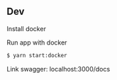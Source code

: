 ## Dev
Install docker

Run app with docker
```bash
$ yarn start:docker
```

Link swagger: localhost:3000/docs

<!-- ## Installation

```bash
$ npm install
$ yarn
```

## Running the app

```bash
#default
$ yarn start

# development
$ yarn start:dev
$ npm run start

# watch mode
$ npm run start:dev

# production mode
$ npm run start:prod
```

## Test

```bash
# unit tests
$ npm run test

# e2e tests
$ npm run test:e2e

# test coverage
$ npm run test:cov
```

## Create a task to src
npx @nestjs/cli g module admin-commission
npx @nestjs/cli g controller admin-commission --no-spec
npx @nestjs/cli g service admin-commission --no-spec

## Create migration file
npx typeorm migration:create -n fileName -d src/migrations

## Query
orderBy = {"id": "ASC", "name":"DESC"}
page = 1
perPage = 10 -->
